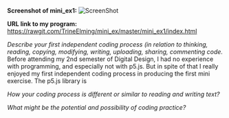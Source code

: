 **Screenshot of mini_ex1:**
![ScreenShot](https://github.com/TrineElming/mini_ex/blob/master/mini_ex1/mini_ex1.jpg?raw=true)



**URL link to my program:**
https://rawgit.com/TrineElming/mini_ex/master/mini_ex1/index.html



*Describe your first independent coding process (in relation to thinking, reading, copying, modifying, writing, uploading, sharing, commenting code.*
Before attending my 2nd semester of Digital Design, I had no experience with programming, and especially not with p5.js. But in spite of that I really enjoyed my first independent coding process in producing the first mini exercise. The p5.js library is  


*How your coding process is different or similar to reading and writing text?*


*What might be the potential and possibility of coding practice?*


